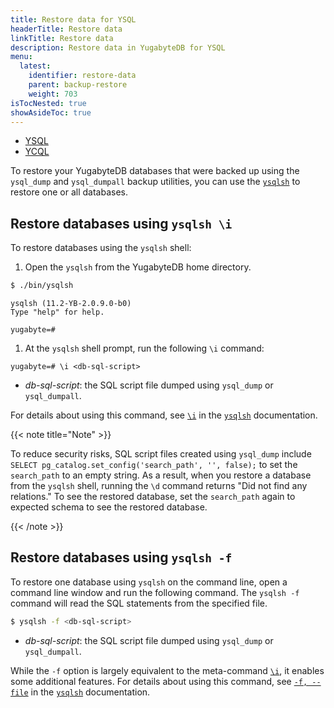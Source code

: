 ```yaml
---
title: Restore data for YSQL
headerTitle: Restore data
linkTitle: Restore data
description: Restore data in YugabyteDB for YSQL
menu:
  latest:
    identifier: restore-data
    parent: backup-restore
    weight: 703
isTocNested: true
showAsideToc: true
---
```


<ul class="nav nav-tabs-alt nav-tabs-yb">
  <li >
    <a href="../restore-data/" class="nav-link active">
      <i class="icon-postgres" aria-hidden="true"></i>
      YSQL
    </a>
  </li>
  <li >
    <a href="../restore-data-ycql/" class="nav-link">
      <i class="icon-cassandra" aria-hidden="true"></i>
      YCQL
    </a>
  </li>
</ul>

To restore your YugabyteDB databases that were backed up using the `ysql_dump` and `ysql_dumpall` backup utilities, you can use the [`ysqlsh`](../../../admin/ysqlsh/) to restore one or all databases.

## Restore databases using `ysqlsh \i`

To restore databases using the `ysqlsh` shell:

1. Open the `ysqlsh` from the YugabyteDB home directory.

```sh
$ ./bin/ysqlsh
```

```output
ysqlsh (11.2-YB-2.0.9.0-b0)
Type "help" for help.

yugabyte=#
```

1. At the `ysqlsh` shell prompt, run the following `\i` command:

```plpgsql
yugabyte=# \i <db-sql-script>
```

- *db-sql-script*: the SQL script file dumped using `ysql_dump` or `ysql_dumpall`.

For details about using this command, see [`\i`](../../../admin/ysqlsh/#i-filename-include-filename) in the [`ysqlsh`](../../../admin/ysqlsh/) documentation.

{{< note title="Note" >}}

To reduce security risks, SQL script files created using `ysql_dump` include `SELECT pg_catalog.set_config('search_path', '', false);` to set the `search_path` to an empty string. As a result, when you restore a database from the `ysqlsh` shell, running the `\d` command returns "Did not find any relations." To see the restored database, set the `search_path` again to expected schema to see the restored database.

{{< /note >}}

## Restore databases using `ysqlsh -f`

To restore one database using `ysqlsh` on the command line, open a command line window and run the following command. The `ysqlsh -f` command will read the SQL statements from the specified file.

```sh
$ ysqlsh -f <db-sql-script>
```

- *db-sql-script*: the SQL script file dumped using `ysql_dump` or `ysql_dumpall`.

While the `-f` option is largely equivalent to the meta-command [`\i`](../../../admin/ysqlsh/#i-filename-include-filename), it enables some additional features. For details about using this command, see [`-f, --file`](../../../admin/ysqlsh/#f-filename-file-filename) in the [`ysqlsh`](../../../admin/ysqlsh/) documentation.

